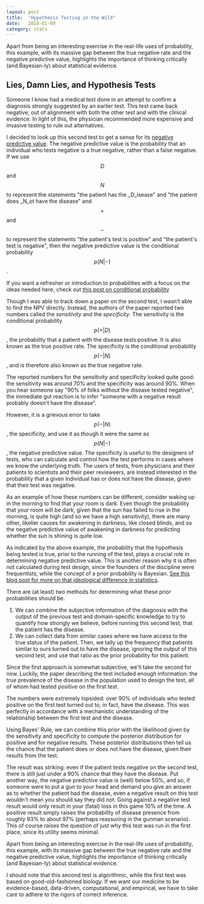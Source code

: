```yaml
---
layout: post
title:	"Hypothesis Testing in the Wild"
date:	2018-01-09
category: stats
---
```


Apart from being an interesting exercise
in the real-life uses of probability,
this example,
with its massive gap between the true negative rate
and the negative predictive value,
highlights the importance
of thinking critically (and Bayesian-ly)
about statistical evidence.

<!--exc-->

## Lies, Damn Lies, and Hypothesis Tests

Someone I know had a medical test done
in an attempt to confirm a diagnosis
strongly suggested by an earlier test.
This test came back negative,
out of alignmnent with both the other test
and with the clinical evidence.
In light of this,
the physician recommended
more expensive and invasive testing
to rule out alternatives.

I decided to look up this second test
to get a sense for its
[negative predictive value](https://en.wikipedia.org/wiki/Positive_and_negative_predictive_values).
The negative predictive value is the probability that an individual
who tests negative is a true negative, rather than a false negative.
If we use $$D$$ and $$N$$ to represent
the statements "the patient has the _D_isease"
and "the patient does _N_ot have the disease"
and $$+$$ and $$-$$ to represent the statements
"the patient's test is positive"
and "the patient's test is negative",
then the negative predictive value is the conditional probability
$$p(N\lvert -)$$.

If you want a refresher or introduction
to probabilities with a focus
on the ideas needed here, check out
[this post on conditional probability]({{site.url}}/stats/2016/02/04/bayes-rule.html)

Though I was able to track down
a paper on the second test,
I wasn't able to find the NPV directly.
Instead, the authors of the paper reported
two numbers called the *sensitivity*
and the *specificity*.
The sensitivity
is the conditional probability $$p(+\lvert D)$$,
the probability that a patient with the disease tests positive.
It is also known as the true positive rate.
The specificity is the conditional probability $$p(-\lvert N)$$,
and is therefore also known as the true negative rate.

The reported numbers for the sensitivity and specificity
looked quite good:
the sensitivity was around 70%
and the specificity was around 90%.
When you hear someone say
"90% of folks without the disease tested negative",
the immediate gut reaction is to infer
"someone with a negative result probably doesn't have the disease".

However, it is a grievous error to take $$p(-\lvert N)$$,
the specificity, and use it as though it were the same as
$$p(N\lvert -)$$, the negative predictive value.
The specificity is useful to the designers of tests,
who can calculate and control how the test performs
in cases where we know the underlying truth.
The users of tests, from physicians and their patients
to scientists and their peer revieweers, are instead interested in
the probability that a given individual has or does not have
the disease, given that their test was negative.

As an example of how these numbers can be different,
consider waking up in the morning to find that your room is dark.
Even though the probability that your room will be dark,
given that the sun has failed to rise in the morning,
is quite high (and so we have a high sensitivity),
there are many other, likelier causes for awakening in darkness,
like closed blinds,
and so the negative predictive value of awakening in darkness
for predicting whether the sun is shining is quite low.

As indicated by the above example,
the probability that the hypothesis being tested is true,
prior to the running of the test,
plays a crucial role in determining negative predictive value.
This is another reason why it is often not calculated during test design,
since the founders of the discipline were frequentists,
while the concept of a prior probability is Bayesian.
[See this blog post for more on that ideological difference in statistics]({{site.url}}/stats/2016/02/04/bayes-rule.html).

There are (at least) two methods for determining
what these prior probabilities should be.

1. We can combine the subjective information of the diagnosis
with the output of the previous test and
domain-specific knowledge to try to quantify
how strongly we believe, before running this second test,
that the patient has the disease.
2. We can collect data from similar cases
where we have access to the true status of the patient.
Then, we tally up the frequency that patients
similar to ours turned out to have the disease,
ignoring the output of this second test,
and use that ratio as the prior probability
for this patient.

Since the first approach is somewhat subjective,
we'll take the second for now.
Luckily, the paper describing the test
included enough information:
the true prevalence of the disease
in the population used to design the test,
all of whom had tested positive on the first test.

The numbers were extremely lopsided:
over 90% of individuals who tested positive on the first test
turned out to, in fact, have the disease.
This was perfectly in accordance with a mechanistic
understanding of the relationship between the first test
and the disease.

Using Bayes' Rule, we can combine this prior
with the likelihood given by the sensitivity and specificity
to compute the posterior distribution for positive and for negative results.
These posterior distributions then tell us the chance that the patient
does or does not have the disease,
given their results from the test.

The result was striking:
even if the patient tests negative on the second test,
there is still just under a 90% chance that they have the disease.
Put another way, the negative predictive value is (well) below 50%,
and so, if someone were to put a gun to your head
and demand you give an answer as to whether
the patient had the disease,
even a negative result on this test wouldn't
mean you should say they did not.
Going against a negative test result would only
result in your (fatal) loss in this game 10% of the time.
A positive result simply raises the probability
of disease presence from roughly 93% to about 97%
(perhaps reassuring in the gunman scenario).
This of course raises the question of just why this test
was run in the first place,
since its utility seems minimal.

Apart from being an interesting exercise
in the real-life uses of probability,
this example,
with its massive gap between the true negative rate
and the negative predictive value,
highlights the importance
of thinking critically (and Bayesian-ly)
about statistical evidence.

I should note that this second test is algorithmic,
while the first test was based on good-old-fashioned biology.
If we want our medicine to be evidence-based, data-driven,
computational, and empirical,
we have to take care to adhere to the rigors of correct inference.
